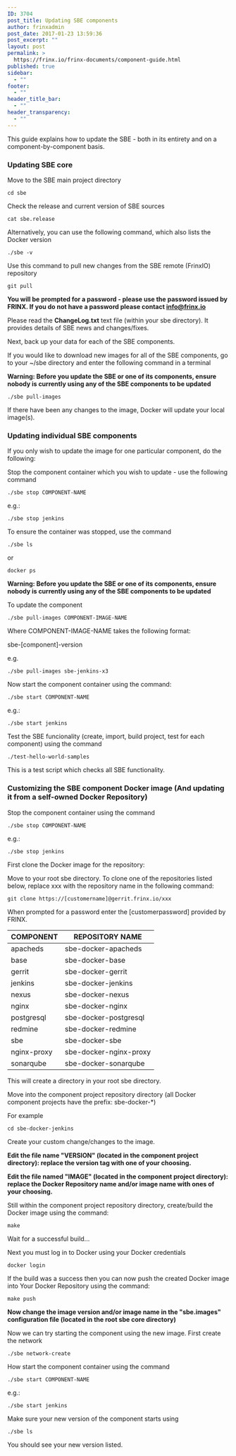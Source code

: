 ```yaml
---
ID: 3704
post_title: Updating SBE components
author: frinxadmin
post_date: 2017-01-23 13:59:36
post_excerpt: ""
layout: post
permalink: >
  https://frinx.io/frinx-documents/component-guide.html
published: true
sidebar:
  - ""
footer:
  - ""
header_title_bar:
  - ""
header_transparency:
  - ""
---
```

This guide explains how to update the SBE - both in its entirety and on a component-by-component basis.

### Updating SBE core

Move to the SBE main project directory

    cd sbe
    

Check the release and current version of SBE sources

    cat sbe.release
    

Alternatively, you can use the following command, which also lists the Docker version

    ./sbe -v
    

Use this command to pull new changes from the SBE remote (FrinxIO) repository

    git pull
    

**You will be prompted for a password - please use the password issued by FRINX. If you do not have a password please contact info@frinx.io**

Please read the **ChangeLog.txt** text file (within your sbe directory). It provides details of SBE news and changes/fixes.

Next, back up your data for each of the SBE components.

If you would like to download new images for all of the SBE components, go to your ~/sbe directory and enter the following command in a terminal

**Warning: Before you update the SBE or one of its components, ensure nobody is currently using any of the SBE components to be updated**

    ./sbe pull-images   
    

If there have been any changes to the image, Docker will update your local image(s).

### Updating individual SBE components

If you only wish to update the image for one particular component, do the following:

Stop the component container which you wish to update - use the following command

    ./sbe stop COMPONENT-NAME
    

e.g.:

    ./sbe stop jenkins    
    

To ensure the container was stopped, use the command

    ./sbe ls  
    

or

    docker ps
    

**Warning: Before you update the SBE or one of its components, ensure nobody is currently using any of the SBE components to be updated**

To update the component

    ./sbe pull-images COMPONENT-IMAGE-NAME
    

Where COMPONENT-IMAGE-NAME takes the following format:

sbe-[component]-version

e.g.

    ./sbe pull-images sbe-jenkins-x3
    

Now start the component container using the command:

    ./sbe start COMPONENT-NAME
    

e.g.:

    ./sbe start jenkins
    

Test the SBE funcionality (create, import, build project, test for each component) using the command

    ./test-hello-world-samples
    

This is a test script which checks all SBE functionality.

### Customizing the SBE component Docker image (And updating it from a self-owned Docker Repository)

Stop the component container using the command

    ./sbe stop COMPONENT-NAME  
    

e.g.:

    ./sbe stop jenkins
    

First clone the Docker image for the repository:

Move to your root sbe directory. To clone one of the repositories listed below, replace xxx with the repository name in the following command:

    git clone https://[customername]@gerrit.frinx.io/xxx
    

When prompted for a password enter the [customerpassword] provided by FRINX.

| COMPONENT   | REPOSITORY NAME        |
| ----------- | ---------------------- |
| apacheds    | sbe-docker-apacheds    |
| base        | sbe-docker-base        |
| gerrit      | sbe-docker-gerrit      |
| jenkins     | sbe-docker-jenkins     |
| nexus       | sbe-docker-nexus       |
| nginx       | sbe-docker-nginx       |
| postgresql  | sbe-docker-postgresql  |
| redmine     | sbe-docker-redmine     |
| sbe         | sbe-docker-sbe         |
| nginx-proxy | sbe-docker-nginx-proxy |
| sonarqube   | sbe-docker-sonarqube   |

This will create a directory in your root sbe directory.

Move into the component project repository directory (all Docker component projects have the prefix: sbe-docker-*)

For example

    cd sbe-docker-jenkins
    

Create your custom change/changes to the image.

**Edit the file name "VERSION" (located in the component project directory): replace the version tag with one of your choosing.**

**Edit the file named "IMAGE" (located in the component project directory): replace the Docker Repository name and/or image name with ones of your choosing.**

Still within the component project repository directory, create/build the Docker image using the command:

    make
    

Wait for a successful build...

Next you must log in to Docker using your Docker credentials

    docker login  
    

If the build was a success then you can now push the created Docker image into Your Docker Repository using the command:

    make push
    

**Now change the image version and/or image name in the "sbe.images" configuration file (located in the root sbe core directory)**

Now we can try starting the component using the new image. First create the network

    ./sbe network-create
    

How start the component container using the command

    ./sbe start COMPONENT-NAME
    

e.g.:

    ./sbe start jenkins    
    

Make sure your new version of the component starts using

    ./sbe ls
    

You should see your new version listed.